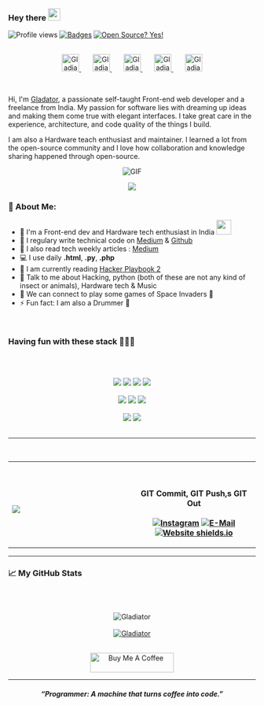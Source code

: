 ### Hey there <img src="https://media.giphy.com/media/hvRJCLFzcasrR4ia7z/giphy.gif" width="25px">
![Profile views](https://gpvc.arturio.dev/Gladiator-16)
[![Badges](https://img.shields.io/badge/badges-awesome-green.svg)](https://github.com/bevacqua/awesome-badges)
[![Open Source? Yes!](https://badgen.net/badge/Open%20Source%20%3F/Yes%21/blue?icon=github)](https://github.com/Naereen/badges/)

<p align="center">
<br/>
<a href="https://discord.bio/p/gladiator">
  <img alt="Gladiator | Discord" width="35px" src="https://svgshare.com/i/VEM.svg" />
</a>	&nbsp;	&nbsp;	&nbsp;
<a href="https://codepen.io/gladiator-16">
  <img alt="Gladiator's codepen" width="35px" src="https://img.icons8.com/ios-filled/50/ffffff/codepen.png" />
</a>	&nbsp;	&nbsp;	&nbsp;
<a href="https://dribbble.com/Gladiator16">
  <img alt="Gladiator's dribbble" width="35px" src="https://img.icons8.com/dusk/64/000000/dribbble.png" />
</a>	&nbsp;	&nbsp;	&nbsp;
<a href="https://www.instagram.com/__arnav.16/">
  <img alt="Gladiator's Instagram" width="35px" src="https://image.flaticon.com/icons/svg/2111/2111421.svg" />
</a>	&nbsp;	&nbsp;	&nbsp;
<a href="https://open.spotify.com/user/64baut5hxhb9k224mkbh19pwz">
  <img alt="Gladiator's Spotify" width="35px" src="https://image.flaticon.com/icons/svg/2111/2111627.svg" />
</a>
</p>

<br />

Hi, I'm [Gladator](http://gladiator-16.netlify.app/), a passionate self-taught Front-end web developer and a freelance from India. My passion for software lies with dreaming up ideas and making them come true with elegant interfaces. I take great care in the experience, architecture, and code quality of the things I build.

I am also a Hardware teach enthusiast and maintainer. I learned a lot from the open-source community and I love how collaboration and knowledge sharing happened through open-source.

<p align="center">
<img align="center" alt="GIF" src="https://media1.tenor.com/images/1c6140897565e34a4e98f618e220dc0d/tenor.gif?itemid=9358372" />
</p>

<p align="center">
  <img  align="center"  src="https://github-profile-trophy.vercel.app/?username=Gladiator-16&rank=SSS,SS,S,AAA,AA,A,B,C,SECRET&theme=gruvbox" />
</p>


### 🤵 About Me:
- 🏦 I'm a Front-end dev and Hardware tech enthusiast in India 
      <img src="https://media.giphy.com/media/WUlplcMpOCEmTGBtBW/giphy.gif" width="30">
- 📝 I regulary write technical code on  [Medium](https://medium.com/) & [Github](https://githib.com/Gladaitor-16)
- 🌱 I also read  tech weekly articles : [Medium](https://medium.com/)
- 💻 I use daily **.html**, **.py**, **.php**
- 📖 I am currently reading [Hacker Playbook 2](https://www.amazon.in/Hacker-Playbook-Practical-Penetration-Testing/dp/1512214566)
- 💬 Talk to me about Hacking, python (both of these are not any kind of insect or animals), Hardware tech & Music
- 👯 We can connect to play some games of Space Invaders 👾
- ⚡ Fun fact: I am also a Drummer 🥁

<br />

### **Having fun with these stack 👨🏽‍💻**

<br/><br/>
<div align="center">
  
<img src="https://img.shields.io/badge/Python-3776AB?style=for-the-badge&logo=python&logoColor=white"/>
<img src="https://img.shields.io/badge/HTML5-E34F26?style=for-the-badge&logo=html5&logoColor=white"/>	

<img src="https://img.shields.io/badge/CSS3-1572B6?style=for-the-badge&logo=css3&logoColor=white"/>	

<img src="https://img.shields.io/badge/JavaScript-F7DF1E?style=for-the-badge&logo=javascript&logoColor=black"/>
</div>
<br/>
<div align="center">
<img src="https://img.shields.io/badge/C%2B%2B-00599C?style=for-the-badge&logo=c%2B%2B&logoColor=white"/>

<img src="https://img.shields.io/badge/PHP-777BB4?style=for-the-badge&logo=php&logoColor=white"/>

<img src="https://img.shields.io/badge/Angular-DD0031?style=for-the-badge&logo=angular&logoColor=white"/>
</div>
<br/>
<div align="center">
<img src="https://img.shields.io/badge/Bootstrap-563D7C?style=for-the-badge&logo=bootstrap&logoColor=white"/>
<img src="https://img.shields.io/badge/jQuery-0769AD?style=for-the-badge&logo=jquery&logoColor=white"/>
</div>
<br/>

---
<br/>
<table width="100%" align="center"> 
  <tr>
  <td width="50%">
      
&nbsp; <br> <img src="https://media.giphy.com/media/kH6CqYiquZawmU1HI6/giphy.gif" />
  </td>
  <td width="50%">

<br><p align="center"><b>GIT Commit,  GIT Push,s GIT Out<b/><br><br>
  [![Instagram](https://img.shields.io/badge/instagram-in-369?style=flat-square&logo=instagram&logoColor=white&color=blue)](https://www.instagram.com/__arnav.16/)
  [![E-Mail](https://img.shields.io/badge/email-reveal-2a8?style=flat-square&logo=gmail&logoColor=white)](https://mailhide.io/e/2X7y8a6U)
  [![Website shields.io](https://img.shields.io/website-up-down-green-red/https/laborecke.de.svg?label=Website%20status)](http://fdsfdsgdf.netlify.app/)
</p>
  </td>
  </table>

---
### 📈 My GitHub Stats

<br/>
<br/>

<p align="center"> <img src="https://github-readme-stats.vercel.app/api?username=Gladiator-16&show_icons=true&theme=radical" alt="Gladiator" />
<br/>
<br/>
<a href="https://github.com/Gladiator-16"><img src="https://github-readme-stats.vercel.app/api/top-langs/?username=Gladiator-16&layout=compact&text_color=daf7dc&bg_color=151515" alt="Gladiator"></a>
 <br><br>
 
  </p>

<p align="center">
<a href="https://www.buymeacoffee.com/Arnavk." target="_blank"><img src="https://cdn.buymeacoffee.com/buttons/default-red.png" alt="Buy Me A Coffee" height="40" width="170" ></a>
</p>

---

<h5 align="center" style="font:Berlin Sans FB"><b><i>“Programmer: A machine that turns coffee into code.”<i/><b/><h5/>

